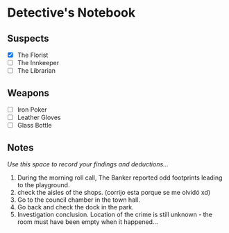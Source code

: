 # Detective's Notebook

## Suspects
- [x] The Florist
- [ ] The Innkeeper
- [ ] The Librarian

## Weapons
- [ ] Iron Poker
- [ ] Leather Gloves
- [ ] Glass Bottle

## Notes
*Use this space to record your findings and deductions...*

1. During the morning roll call, The Banker reported odd footprints leading to the playground.
2. check the aisles of the shops. (corrijo esta porque se me olvidó xd)
3. Go to the council chamber in the town hall.
4. Go back and check the dock in the park.
5. Investigation conclusion.
Location of the crime is still unknown - the room must have been empty when it happened...
